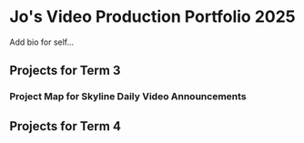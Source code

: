 # Jo's Video Production Portfolio 2025

Add bio for self...

## Projects for Term 3

### Project Map for Skyline Daily Video Announcements

## Projects for Term 4
